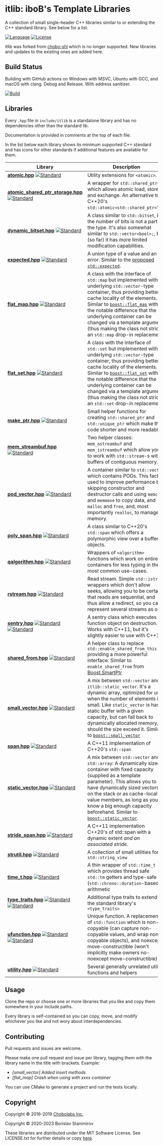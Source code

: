
itlib: iboB's Template Libraries
================================

A collection of small single-header C++ libraries similar to or extending the C++ standard library. See below for a list.

[![Language](https://img.shields.io/badge/language-C++-blue.svg)](https://isocpp.org/) [![License](https://img.shields.io/badge/license-MIT-blue.svg)](https://opensource.org/licenses/MIT)

itlib was forked from [chobo-shl](https://github.com/Chobolabs/chobo-shl) which is no longer supported. New libraries and updates to the existing ones are added here.

## Build Status

Building with GitHub actions on Windows with MSVC, Ubuntu with GCC, and macOS with clang. Debug and Release. With address sanitizer.

[![Build](https://github.com/iboB/itlib/workflows/Build/badge.svg)](https://github.com/iboB/itlib/actions?query=workflow%3ABuild)

## Libraries

Every `.hpp` file in `include/itlib` is a standalone library and has no dependencies other than the standard lib.

Documentation is provided in comments at the top of each file.

In the list below each library shows its minimum supported C++ standard and has icons for other standards if additional features are available for them.

 Library | Description
---------|-------------
 [**atomic.hpp**](https://github.com/iboB/itlib/blob/master/include/itlib/atomic.hpp) [![Standard](https://img.shields.io/badge/C%2B%2B-11-blue.svg)](https://en.wikipedia.org/wiki/C%2B%2B#Standardization) | Utility extensions for `<atomic>`.
 [**atomic_shared_ptr_storage.hpp**](https://github.com/iboB/itlib/blob/master/include/itlib/atomic_shared_ptr_storage.hpp) [![Standard](https://img.shields.io/badge/C%2B%2B-11-blue.svg)](https://en.wikipedia.org/wiki/C%2B%2B#Standardization) | A wrapper for `std::shared_ptr<T>` which allows atomic load, store and exchange. An alternative to C++20's `std::atomic<std::shared_ptr<T>>`.
 [**dynamic_bitset.hpp**](https://github.com/iboB/itlib/blob/master/include/itlib/dynamic_bitset.hpp) [![Standard](https://img.shields.io/badge/C%2B%2B-11-blue.svg)](https://en.wikipedia.org/wiki/C%2B%2B#Standardization) | A class similar to `std::bitset`, but the number of bits is not a part of the type. It's also somewhat similar to `std::vector<bool>;`, but (so far) it has more limited modification capabilities.
 [**expected.hpp**](https://github.com/iboB/itlib/blob/master/include/itlib/expected.hpp) [![Standard](https://img.shields.io/badge/C%2B%2B-11-blue.svg)](https://en.wikipedia.org/wiki/C%2B%2B#Standardization) | A union type of a value and an error. Similar to the [proposed `std::expected`](http://www.open-std.org/jtc1/sc22/wg21/docs/papers/2017/p0323r3.pdf).
 [**flat_map.hpp**](https://github.com/iboB/itlib/blob/master/include/itlib/flat_map.hpp) [![Standard](https://img.shields.io/badge/C%2B%2B-11-blue.svg)](https://en.wikipedia.org/wiki/C%2B%2B#Standardization) | A class with the interface of `std::map` but implemented with an underlying `std::vector`-type container, thus providing better cache locality of the elements. Similar to [`boost::flat_map`](http://www.boost.org/doc/libs/1_61_0/doc/html/boost/container/flat_map.html) with the notable difference that the underlying container can be changed via a template argument (thus making the class not strictly an `std::map` drop-in replacement)
 [**flat_set.hpp**](https://github.com/iboB/itlib/blob/master/include/itlib/flat_set.hpp) [![Standard](https://img.shields.io/badge/C%2B%2B-11-blue.svg)](https://en.wikipedia.org/wiki/C%2B%2B#Standardization) | A class with the interface of `std::set` but implemented with an underlying `std::vector`-type container, thus providing better cache locality of the elements. Similar to [`boost::flat_set`](http://www.boost.org/doc/libs/1_61_0/doc/html/boost/container/flat_set.html) with the notable difference that the underlying container can be changed via a template argument (thus making the class not strictly an `std::set` drop-in replacement)
 [**make_ptr.hpp**](https://github.com/iboB/itlib/blob/master/include/itlib/make_ptr.hpp) [![Standard](https://img.shields.io/badge/C%2B%2B-11-blue.svg)](https://en.wikipedia.org/wiki/C%2B%2B#Standardization) | Small helper functions for creating `std::shared_ptr` and `std::unique_ptr` which make the code shorter and more readable.
 [**mem_streambuf.hpp**](https://github.com/iboB/itlib/tree/master/include/itlib/mem_streambuf.hpp) [![Standard](https://img.shields.io/badge/C%2B%2B-11-blue.svg)](https://en.wikipedia.org/wiki/C%2B%2B#Standardization) | Two helper classes: `mem_ostreambuf` and `mem_istreambuf` which allow you to work with `std::stream`-s with buffers of contiguous memory.
 [**pod_vector.hpp**](https://github.com/iboB/itlib/tree/master/include/itlib/pod_vector.hpp) [![Standard](https://img.shields.io/badge/C%2B%2B-11-blue.svg)](https://en.wikipedia.org/wiki/C%2B%2B#Standardization) | A container similar to `std::vector`, which contains PODs. This fact is used to improve performance by skipping constructor and destructor calls and using `memcpy` and `memmove` to copy data, and `malloc` and `free`, and, most importantly `realloc`, to manage memory.
 [**poly_span.hpp**](https://github.com/iboB/itlib/tree/master/include/itlib/poly_span.hpp) [![Standard](https://img.shields.io/badge/C%2B%2B-11-blue.svg)](https://en.wikipedia.org/wiki/C%2B%2B#Standardization) | A class similar to C++20's `std::span` which offers a polymorphic view over a buffer of objects.
 [**qalgorithm.hpp**](https://github.com/iboB/itlib/tree/master/include/itlib/qalgorithm.hpp) [![Standard](https://img.shields.io/badge/C%2B%2B-11-blue.svg)](https://en.wikipedia.org/wiki/C%2B%2B#Standardization) | Wrappers of `<algorithm>` functions which work on entire containers for less typing in the most common use-cases.
 [**rstream.hpp**](https://github.com/iboB/itlib/tree/master/include/itlib/rstream.hpp) [![Standard](https://img.shields.io/badge/C%2B%2B-11-blue.svg)](https://en.wikipedia.org/wiki/C%2B%2B#Standardization) | Read stream. Simple `std::istream` wrappers which don't allow seeks, allowing you to be certain that reads are sequential, and thus allow a redirect, so you can represent several streams as one.
 [**sentry.hpp**](https://github.com/iboB/itlib/tree/master/include/itlib/sentry.hpp) [![Standard](https://img.shields.io/badge/C%2B%2B-11-blue.svg)](https://en.wikipedia.org/wiki/C%2B%2B#Standardization) [![Standard](https://img.shields.io/badge/C%2B%2B-17-red.svg)](https://en.wikipedia.org/wiki/C%2B%2B#Standardization) | A sentry class which executes a function object on destruction. Works with C++11, but it's slightly easier to use with C++17.
 [**shared_from.hpp**](https://github.com/iboB/itlib/tree/master/include/itlib/shared_from.hpp) [![Standard](https://img.shields.io/badge/C%2B%2B-11-blue.svg)](https://en.wikipedia.org/wiki/C%2B%2B#Standardization) | A helper class to replace `std::enable_shared_from_this` providing a more powerful interface. Similar to `enable_shared_from` from [Boost.SmartPtr](https://www.boost.org/doc/libs/1_75_0/libs/smart_ptr/doc/html/smart_ptr.html#enable_shared_from)
 [**small_vector.hpp**](https://github.com/iboB/itlib/tree/master/include/itlib/small_vector.hpp) [![Standard](https://img.shields.io/badge/C%2B%2B-11-blue.svg)](https://en.wikipedia.org/wiki/C%2B%2B#Standardization) | A mix between `std::vector` and `itlib::static_vector`. It's a dynamic array, optimized for use when the number of elements is small. Like `static_vector` is has a static buffer with a given capacity, but can fall back to dynamically allocated memory, should the size exceed it. Similar to [`boost::small_vector`](http://www.boost.org/doc/libs/1_61_0/doc/html/boost/container/small_vector.html)
 [**span.hpp**](https://github.com/iboB/itlib/tree/master/include/itlib/span.hpp) [![Standard](https://img.shields.io/badge/C%2B%2B-11-blue.svg)](https://en.wikipedia.org/wiki/C%2B%2B#Standardization) | A C++11 implementation of C++20's `std::span`
 [**static_vector.hpp**](https://github.com/iboB/itlib/tree/master/include/itlib/static_vector.hpp) [![Standard](https://img.shields.io/badge/C%2B%2B-11-blue.svg)](https://en.wikipedia.org/wiki/C%2B%2B#Standardization) | A mix between `std::vector` and `std::array`: A dynamically sized container with fixed capacity (supplied as a template parameter). This allows you to have dynamically sized vectors on the stack or as cache-local value members, as long as you know a big enough capacity beforehand. Similar to [`boost::static_vector`](http://www.boost.org/doc/libs/1_61_0/doc/html/boost/container/static_vector.html).
 [**stride_span.hpp**](https://github.com/iboB/itlib/tree/master/include/itlib/stride_span.hpp) [![Standard](https://img.shields.io/badge/C%2B%2B-11-blue.svg)](https://en.wikipedia.org/wiki/C%2B%2B#Standardization) | A C++11 implementation C++20's of std::span with a dynamic extent *and an associated stride*.
 [**strutil.hpp**](https://github.com/iboB/itlib/tree/master/include/itlib/strutil.hpp) [![Standard](https://img.shields.io/badge/C%2B%2B-17-red.svg)](https://en.wikipedia.org/wiki/C%2B%2B#Standardization) | A collection of small utilities for `std::string_view`
 [**time_t.hpp**](https://github.com/iboB/itlib/tree/master/include/itlib/time_t.hpp) [![Standard](https://img.shields.io/badge/C%2B%2B-11-blue.svg)](https://en.wikipedia.org/wiki/C%2B%2B#Standardization) | A thin wrapper of `std::time_t` which provides thread safe `std::tm` getters and type-safe (`std::chrono::duration`-based) arithmetic
 [**type_traits.hpp**](https://github.com/iboB/itlib/tree/master/include/itlib/type_traits.hpp) [![Standard](https://img.shields.io/badge/C%2B%2B-11-blue.svg)](https://en.wikipedia.org/wiki/C%2B%2B#Standardization) [![Standard](https://img.shields.io/badge/C%2B%2B-17-red.svg)](https://en.wikipedia.org/wiki/C%2B%2B#Standardization)  | Additional type traits to extend the standard library's `<type_traits>`
 [**ufunction.hpp**](https://github.com/iboB/itlib/tree/master/include/itlib/ufunction.hpp) [![Standard](https://img.shields.io/badge/C%2B%2B-11-blue.svg)](https://en.wikipedia.org/wiki/C%2B%2B#Standardization) [![Standard](https://img.shields.io/badge/C%2B%2B-14-yellow.svg)](https://en.wikipedia.org/wiki/C%2B%2B#Standardization) | Unique function. A replacement of `std::function` which is non-copyable (can capture non-copyable values, and wrap non-copyable objects), and noexcept move-constructible (won't implicitly make owners no-noexcept move-constructible)
  [**utility.hpp**](https://github.com/iboB/itlib/tree/master/include/itlib/utility.hpp) [![Standard](https://img.shields.io/badge/C%2B%2B-11-blue.svg)](https://en.wikipedia.org/wiki/C%2B%2B#Standardization) | Several generally unrelated utility functions and helpers

## Usage

Clone the repo or choose one or more libraries that you like and copy them somewhere in your include paths.

Every library is self-contained so you can copy, move, and modify whichever you like and not wory about interdependencies.

## Contributing

Pull requests and issues are welcome.

Please make one pull request and issue per library, tagging them with the library name in the title with brackets. Example:

* *[small_vector] Added insert methods*
* *[flat_map] Crash when using with xxxx container*

You can use CMake to generate a project and run the tests locally.

## Copyright

Copyright &copy; 2016-2019 [Chobolabs Inc.](http://www.chobolabs.com/)

Copyright &copy; 2020-2023 Borislav Stanimirov

These libraries are distributed under the MIT Software License. See LICENSE.txt for further details or copy [here](http://opensource.org/licenses/MIT).
